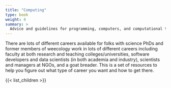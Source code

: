 ```yaml
---
title: "Computing"
type: book
weight: 4
summary: >
  Advice and guidelines for programming, computers, and computational tools 
---
```


There are lots of different careers available for folks with science PhDs and former members of weecology work in lots of different careers including faculty at both research and teaching colleges/universities, software developers and data scientists (in both academia and industry), scientists and managers at NGOs, and a goat breader. This is a set of resources to help you figure out what type of career you want and how to get there.

{{< list_children >}}